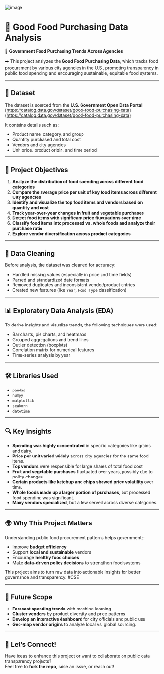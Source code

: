 ![image](https://github.com/user-attachments/assets/4aa2311f-23c1-4560-b988-b0c1e33eac49)
# 🥕 Good Food Purchasing Data Analysis


📌 **Government Food Purchasing Trends Across Agencies**

➡️ This project analyzes the **Good Food Purchasing Data**, which tracks food procurement by various city agencies in the U.S., promoting transparency in public food spending and encouraging sustainable, equitable food systems.

---

## 📁 Dataset

The dataset is sourced from the **U.S. Government Open Data Portal**:  
[https://catalog.data.gov/dataset/good-food-purchasing-data](https://catalog.data.gov/dataset/good-food-purchasing-data)

It contains details such as:
- Product name, category, and group  
- Quantity purchased and total cost  
- Vendors and city agencies  
- Unit price, product origin, and time period

---

## 🎯 Project Objectives

1. **Analyze the distribution of food spending across different food categories**  
2. **Compare the average price per unit of key food items across different City agencies**  
3. **Identify and visualize the top food items and vendors based on quantity and cost**  
4. **Track year-over-year changes in fruit and vegetable purchases**  
5. **Detect food items with significant price fluctuations over time**  
6. **Classify food items into processed vs. whole foods and analyze their purchase ratio**  
7. **Explore vendor diversification across product categories**

---

## 🧼 Data Cleaning

Before analysis, the dataset was cleaned for accuracy:
- Handled missing values (especially in price and time fields)
- Parsed and standardized date formats
- Removed duplicates and inconsistent vendor/product entries
- Created new features (like `Year`, `Food Type` classification)

---

## 📊 Exploratory Data Analysis (EDA)

To derive insights and visualize trends, the following techniques were used:
- Bar charts, pie charts, and heatmaps
- Grouped aggregations and trend lines
- Outlier detection (boxplots)
- Correlation matrix for numerical features
- Time-series analysis by year

---

## 🛠️ Libraries Used

- `pandas`  
- `numpy`  
- `matplotlib`  
- `seaborn`  
- `datetime`

---

## 🔍 Key Insights

- **Spending was highly concentrated** in specific categories like grains and dairy.
- **Price per unit varied widely** across city agencies for the same food items.
- **Top vendors** were responsible for large shares of total food cost.
- **Fruit and vegetable purchases** fluctuated over years, possibly due to policy changes.
- **Certain products like ketchup and chips showed price volatility** over time.
- **Whole foods made up a larger portion of purchases**, but processed food spending was significant.
- **Many vendors specialized**, but a few served across diverse categories.

---

## 🌍 Why This Project Matters

Understanding public food procurement patterns helps governments:
- Improve **budget efficiency**  
- Support **local and sustainable** vendors  
- Encourage **healthy food choices**  
- Make **data-driven policy decisions** to strengthen food systems

This project aims to turn raw data into actionable insights for better governance and transparency.
#CSE

---

## 🔭 Future Scope

- **Forecast spending trends** with machine learning 
- **Cluster vendors** by product diversity and price patterns 
- **Develop an interactive dashboard** for city officials and public use  
- **Geo-map vendor origins** to analyze local vs. global sourcing.

---

## 🤝 Let’s Connect!

Have ideas to enhance this project or want to collaborate on public data transparency projects?  
Feel free to **fork the repo**, raise an issue, or reach out!

